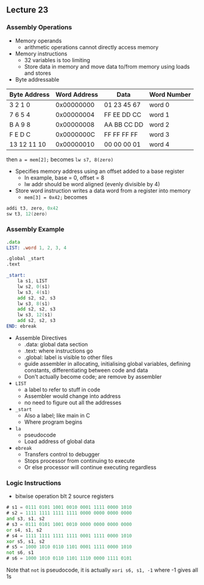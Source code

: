 ## Lecture 23

### Assembly Operations
- Memory operands
	- arithmetic operations cannot directly access memory
- Memory instructions
	- 32 variables is too limiting
	- Store data in memory and move data to/from memory using loads and stores
- Byte addressable

| Byte Address | Word Address | Data | Word Number |
| ---- | -------- | ------ | ----- |
| 3 2 1 0 | 0x00000000 | 01 23 45 67 | word 0 |
| 7 6 5 4 | 0x00000004 | FF EE DD CC | word 1 |
| B A 9 8 | 0x00000008 | AA BB CC DD | word 2 |
| F E D C | 0x0000000C | FF FF FF FF | word 3 |
| 13 12 11 10 | 0x00000010 | 00 00 00 01 | word 4 |

then `a = mem[2];` becomes `lw s7, 8(zero)`

- Specifies memory address using an offset added to a base register
	- In example, base = 0, offset = 8
	- lw addr should be word aligned (evenly divisible by 4)
- Store word instruction writes a data word from a register into memory
	- `mem[3] = 0x42;` becomes
```asm
addi t3, zero, 0x42
sw t3, 12(zero)
```

### Assembly Example

```asm
.data
LIST: .word 1, 2, 3, 4

.global _start
.text

_start:
	la s1, LIST
	lw s2, 0(s1)
	lw s3, 4(s1)
	add s2, s2, s3
	lw s3, 8(s1)
	add s2, s2, s3
	lw s3, 12(s1)
	add s2, s2, s3
END: ebreak
```
- Assemble Directives
	- .data: global data section
	- .text: where instructions go
	- .global: label is visible to other files
	- guide assembler in allocating, initialising global variables, defining constants, differentiating between code and data
	- Don't actually become code; are remove by assembler
- `LIST`
	- a label to refer to stuff in code
	- Assembler would change into address
	- no need to figure out all the addresses
- `_start`
	- Also a label; like main in C
	- Where program begins
- `la`
	- pseudocode
	- Load address of global data
- `ebreak`
	- Transfers control to debugger
	- Stops processor from continuing to execute
	- Or else processor will continue executing regardless

### Logic Instructions
- bitwise operation blt 2 source registers

```asm
# s1 = 0111 0101 1001 0010 0001 1111 0000 1010
# s2 = 1111 1111 1111 1111 0000 0000 0000 0000
and s3, s1, s2
# s3 = 0111 0101 1001 0010 0000 0000 0000 0000
or s4, s1, s2
# s4 = 1111 1111 1111 1111 0001 1111 0000 1010
xor s5, s1, s2
# s5 = 1000 1010 0110 1101 0001 1111 0000 1010
not s6, s1
# s6 = 1000 1010 0110 1101 1110 0000 1111 0101
```
Note that `not` is pseudocode, it is actually `xori s6, s1, -1` where -1 gives all 1s

